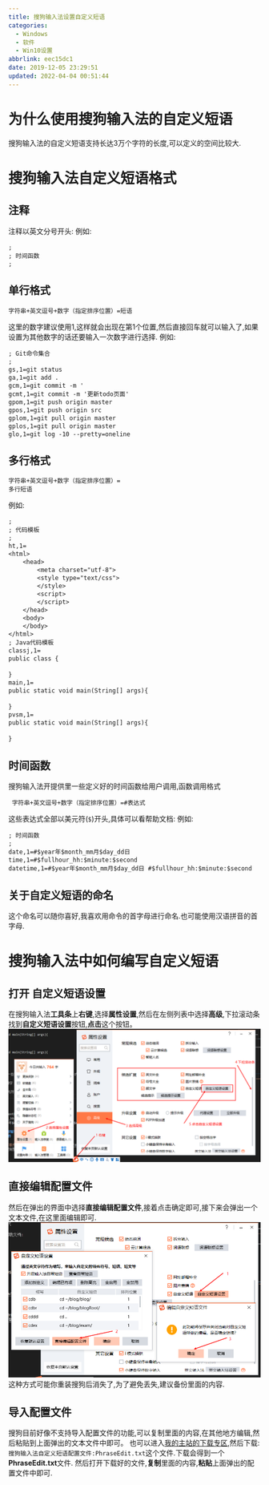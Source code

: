 ```yaml
---
title: 搜狗输入法设置自定义短语
categories: 
  - Windows
  - 软件
  - Win10设置
abbrlink: eec15dc1
date: 2019-12-05 23:29:51
updated: 2022-04-04 00:51:44
---
```

# 为什么使用搜狗输入法的自定义短语
搜狗输入法的自定义短语支持长达3万个字符的长度,可以定义的空间比较大.
# 搜狗输入法自定义短语格式
## 注释
注释以英文分号开头:
例如:
```
;
; 时间函数
;
```
## 单行格式
```
字符串+英文逗号+数字（指定排序位置）=短语
```
这里的数字建议使用1,这样就会出现在第1个位置,然后直接回车就可以输入了,如果设置为其他数字的话还要输入一次数字进行选择.
例如:
```
; Git命令集合
;
gs,1=git status
ga,1=git add .
gcm,1=git commit -m '
gcmt,1=git commit -m '更新todo页面'
gpom,1=git push origin master
gpos,1=git push origin src
gplom,1=git pull origin master
gplos,1=git pull origin master
glo,1=git log -10 --pretty=oneline
```
## 多行格式
```
字符串+英文逗号+数字（指定排序位置）=
多行短语
```
例如:
```
;
; 代码模板
;
ht,1=
<html>
    <head>
        <meta charset="utf-8">
        <style type="text/css">
        </style>
        <script>
        </script>
    </head>
    <body>
    </body>
</html>
; Java代码模板
classj,1=
public class {

}
main,1=
public static void main(String[] args){

}
pvsm,1=
public static void main(String[] args){

}
```
## 时间函数
搜狗输入法开提供里一些定义好的时间函数给用户调用,函数调用格式
```
 字符串+英文逗号+数字（指定排序位置）=#表达式
```
这些表达式全部以美元符(`$`)开头,具体可以看帮助文档:
例如:
```
; 时间函数
;
date,1=#$year年$month_mm月$day_dd日
time,1=#$fullhour_hh:$minute:$second
datetime,1=#$year年$month_mm月$day_dd日 #$fullhour_hh:$minute:$second
```
## 关于自定义短语的命名
这个命名可以随你喜好,我喜欢用命令的首字母进行命名.也可能使用汉语拼音的首字母.
# 搜狗输入法中如何编写自定义短语
## 打开 自定义短语设置
在搜狗输入法**工具条**上**右键**,选择**属性设置**,然后在左侧列表中选择**高级**,下拉滚动条找到**自定义短语设置**按钮,**点击**这个按钮。
![图片](https://raw.githubusercontent.com/lanlan2017/images/master/Windows/Setting/SugoShuRuFa/DuanYu/1.png)
## 直接编辑配置文件
然后在弹出的界面中选择**直接编辑配置文件**,接着点击确定即可,接下来会弹出一个文本文件,在这里面编辑即可.
![图片](https://raw.githubusercontent.com/lanlan2017/images/master/Windows/Setting/SugoShuRuFa/DuanYu/2.png)
这种方式可能你重装搜狗后消失了,为了避免丢失,建议备份里面的内容.
## 导入配置文件
搜狗目前好像不支持导入配置文件的功能,可以复制里面的内容,在其他地方编辑,然后粘贴到上面弹出的文本文件中即可。
也可以进入[我的主站的下载专区](https://lanlan2017.github.io/download/),然后下载:`搜狗输入法自定义短语配置文件:PhraseEdit.txt`这个文件.下载会得到一个**PhraseEdit.txt**文件.
然后打开下载好的文件,**复制**里面的内容,**粘贴**上面弹出的配置文件中即可.
